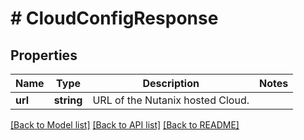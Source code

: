 # # CloudConfigResponse

## Properties

Name | Type | Description | Notes
------------ | ------------- | ------------- | -------------
**url** | **string** | URL of the Nutanix hosted Cloud. |

[[Back to Model list]](../../README.md#models) [[Back to API list]](../../README.md#endpoints) [[Back to README]](../../README.md)
